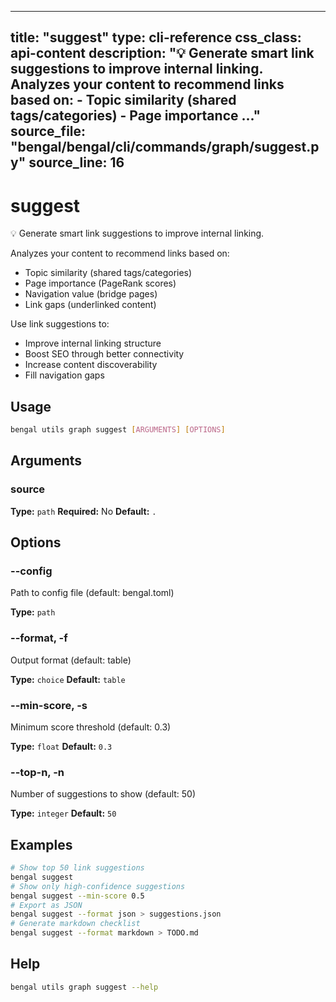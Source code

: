 
---
title: "suggest"
type: cli-reference
css_class: api-content
description: "💡 Generate smart link suggestions to improve internal linking.  Analyzes your content to recommend links based on: - Topic similarity (shared tags/categories) - Page importance ..."
source_file: "bengal/bengal/cli/commands/graph/suggest.py"
source_line: 16
---

# suggest

💡 Generate smart link suggestions to improve internal linking.

Analyzes your content to recommend links based on:
- Topic similarity (shared tags/categories)
- Page importance (PageRank scores)
- Navigation value (bridge pages)
- Link gaps (underlinked content)

Use link suggestions to:
- Improve internal linking structure
- Boost SEO through better connectivity
- Increase content discoverability
- Fill navigation gaps


## Usage

```bash
bengal utils graph suggest [ARGUMENTS] [OPTIONS]
```

## Arguments

### source

**Type:** `path`
**Required:** No
**Default:** `.`


## Options

### --config

Path to config file (default: bengal.toml)

**Type:** `path`

### --format, -f

Output format (default: table)

**Type:** `choice`
**Default:** `table`

### --min-score, -s

Minimum score threshold (default: 0.3)

**Type:** `float`
**Default:** `0.3`

### --top-n, -n

Number of suggestions to show (default: 50)

**Type:** `integer`
**Default:** `50`



## Examples

```bash
# Show top 50 link suggestions
bengal suggest
# Show only high-confidence suggestions
bengal suggest --min-score 0.5
# Export as JSON
bengal suggest --format json > suggestions.json
# Generate markdown checklist
bengal suggest --format markdown > TODO.md
```



## Help

```bash
bengal utils graph suggest --help
```
